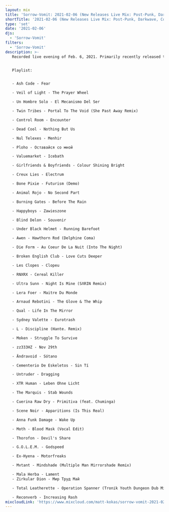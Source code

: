 ```yaml
---
layout: mix
title: 'Sorrow-Vomit: 2021-02-06 (New Releases Live Mix: Post-Punk, Darkwave, Cold, Synth, Goth, EBM...)'
shortTitle: '2021-02-06 (New Releases Live Mix: Post-Punk, Darkwave, Cold, Synth, Goth, EBM...)'
type: 'set'
date: '2021-02-06'
djs:
  - 'Sorrow-Vomit'
filters:
  - 'Sorrow-Vomit'
description: >-
   Recorded live evening of Feb. 6, 2021. Primarily recently released tracks from the past week with additional tracks from Jan. 2021 not previously played from sets posted here. New music by Ash Code, Creux Lies, Veil of Light, Ploho, Qual, Sydney Valette, Moken, and a lot more... First hour is a lot more guitar-based if that is your preference, remainder overall more electronic with some overlap here-and-there. Underground post-punk, darkwave, coldwave, minimal synth, ebm, electro, goth rock, etc...


   Playlist:


   - Ash Code - Fear

   - Veil of Light - The Prayer Wheel

   - Un Hombre Solo - El Mecanismo Del Ser

   - Twin Tribes - Portal To The Void (She Past Away Remix)

   - Control Room - Encounter

   - Dead Cool - Nothing But Us

   - Nul Telexes - Menhir

   - Ploho - Оставайся со мной

   - Valuemarket - Icebath

   - Girlfriends & Boyfriends - Colour Shining Bright

   - Creux Lies - Electrum

   - Bone Pixie - Futurism (Demo)

   - Animal Rojo - No Second Part

   - Burning Gates - Before The Rain

   - Happyboys - Zawieszone

   - Blind Delon - Souvenir

   - Under Black Helmet - Running Barefoot

   - Awen - Hawthorn Rod (Delphine Coma)

   - Die Form - Au Coeur De La Nuit (Into The Night)

   - Broken English Club - Love Cuts Deeper

   - Les Clopes - Clopeu

   - RNXRX - Cereal Killer

   - Ultra Sunn - Night Is Mine (SΛRIN Remix)

   - Lera Foer - Maitre Du Monde

   - Arnaud Rebotini - The Glove & The Whip

   - Qual - Life In The Mirror

   - Sydney Valette - Eurotrash

   - L - Discipline (Hante. Remix)

   - Moken - Struggle To Survive

   - zz333HZ - Nov 29th

   - Ändravoid - Sótano

   - Cementerio De Eskeletos - Sin Tí

   - Untruder - Dragging

   - XTR Human - Leben Ohne Licht

   - The Marquis - Stab Wounds

   - Cuerina Raw Dry - Primitiva (feat. Chuminga)

   - Scene Noir - Apparitions (Is This Real)

   - Anna Funk Damage - Wake Up

   - Moth - Blood Mask (Vocal Edit)

   - Thorofon - Devil's Share

   - G.O.L.E.M. - Godspeed

   - Ex-Hyena - Motorfreaks

   - Mvtant - Mindshade (Multiple Man Mirrorshade Remix)

   - Mala Herba - Lament
   - Zirkular Dion - Мир Труд Май

   - Total Leatherette - Operation Spanner (Tronik Youth Dungeon Dub Mix)

   - Reconverb - Increasing Rash
mixcloudLink: 'https://www.mixcloud.com/matt-kokas/sorrow-vomit-2021-02-06-new-releases-live-mix-post-punk-darkwave-cold-synth-goth-ebm'
---
```

